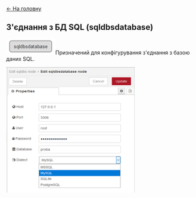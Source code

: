 [<- На головну](../)  

## З'єднання з БД SQL (sqldbsdatabase)

![](media/pic1.png)Призначений для конфігурування з'єднання з базою даних SQL. 

![](media/1.png)